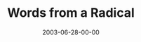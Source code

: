 ---
layout: message
category: message
series: "Letter From a Revolutionary"
title: "Words from a Radical"
date: 2003-06-28-00-00
message_id: 217
---